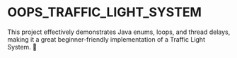 # OOPS_TRAFFIC_LIGHT_SYSTEM
This project effectively demonstrates Java enums, loops, and thread delays, making it a great beginner-friendly implementation of a Traffic Light System. 🚦
